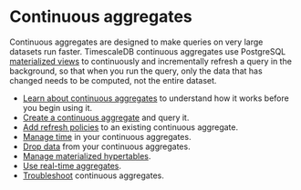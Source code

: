 # Continuous aggregates
Continuous aggregates are designed to make queries on very large datasets run
faster. TimescaleDB continuous aggregates use
PostgreSQL [materialized views][postgres-materialized-views] to continuously and
incrementally refresh a query in the background, so that when you run the query,
only the data that has changed needs to be computed, not the entire dataset.

*   [Learn about continuous aggregates][about-caggs] to understand how it works
    before you begin using it.
*   [Create a continuous aggregate][cagg-create] and query it.
*   [Add refresh policies][cagg-autorefresh] to an existing continuous aggregate.
*   [Manage time][cagg-time] in your continuous aggregates.
*   [Drop data][cagg-drop] from your continuous aggregates.
*   [Manage materialized hypertables][cagg-mat-hypertables].
*   [Use real-time aggregates][cagg-realtime].
*   [Troubleshoot][cagg-tshoot] continuous aggregates.


[postgres-materialized-views]: https://www.postgresql.org/docs/current/rules-materializedviews.html
[about-caggs]: /how-to-guides/continuous-aggregates/about-continuous-aggregates
[cagg-create]: /how-to-guides/continuous-aggregates/create-a-continuous-aggregate
[cagg-autorefresh]: /how-to-guides/continuous-aggregates/adding-automatic-refresh-policies
[cagg-time]: /how-to-guides/continuous-aggregates/time
[cagg-drop]: /how-to-guides/continuous-aggregates/drop-data
[cagg-mat-hypertables]: /how-to-guides/continuous-aggregates/materialized-hypertables
[cagg-realtime]: /how-to-guides/real-time-aggregates
[cagg-tshoot]: /how-to-guides/continuous-aggregates/troubleshooting
